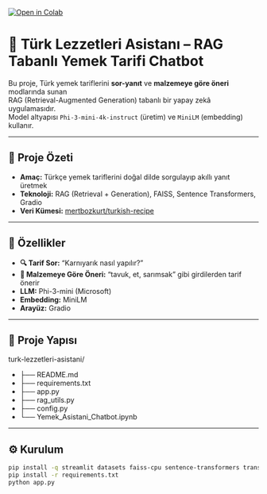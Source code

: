 [![Open in Colab](https://colab.research.google.com/assets/colab-badge.svg)](https://colab.research.google.com/github/iremsertt/turk-lezzetleri-asistani/blob/main/Yemek_Asistanı_Chatbot.ipynb)


# 🍲 Türk Lezzetleri Asistanı – RAG Tabanlı Yemek Tarifi Chatbot

Bu proje, Türk yemek tariflerini **sor-yanıt** ve **malzemeye göre öneri** modlarında sunan  
RAG (Retrieval-Augmented Generation) tabanlı bir yapay zekâ uygulamasıdır.  
Model altyapısı `Phi-3-mini-4k-instruct` (üretim) ve `MiniLM` (embedding) kullanır.

---

## 🎯 Proje Özeti
- **Amaç:** Türkçe yemek tariflerini doğal dilde sorgulayıp akıllı yanıt üretmek  
- **Teknoloji:** RAG (Retrieval + Generation), FAISS, Sentence Transformers, Gradio  
- **Veri Kümesi:** [mertbozkurt/turkish-recipe](https://huggingface.co/datasets/mertbozkurt/turkish-recipe)

---

## 🌿 Özellikler

- **🔍 Tarif Sor:** “Karnıyarık nasıl yapılır?”
- **🥦 Malzemeye Göre Öneri:** “tavuk, et, sarımsak” gibi girdilerden tarif önerir
- **LLM:** Phi-3-mini (Microsoft)
- **Embedding:** MiniLM
- **Arayüz:** Gradio
  
---

## 📂 Proje Yapısı

turk-lezzetleri-asistani/
- ├── README.md
- ├── requirements.txt
- ├── app.py
- ├── rag_utils.py
- ├── config.py
- └── Yemek_Asistani_Chatbot.ipynb

---
## ⚙️ Kurulum
```bash
pip install -q streamlit datasets faiss-cpu sentence-transformers transformers accelerate pyngrok
pip install -r requirements.txt
python app.py

